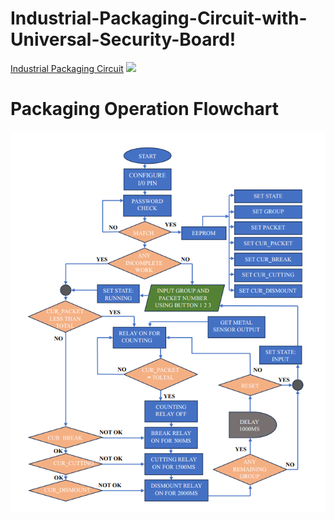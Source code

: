 # Industrial-Packaging-Circuit-with-Universal-Security-Board!
[Industrial Packaging Circuit](https://github.com/SajeebRay/Industrial-Packaging-Circuit-with-Universal-Security-Board/assets/74731559/da694e72-eab9-49f2-8fd5-f377966601ba)
<img src='https://github-production-user-asset-6210df.s3.amazonaws.com/74731559/282373571-da694e72-eab9-49f2-8fd5-f377966601ba.png?X-Amz-Algorithm=AWS4-HMAC-SHA256&X-Amz-Credential=AKIAVCODYLSA53PQK4ZA%2F20240301%2Fus-east-1%2Fs3%2Faws4_request&X-Amz-Date=20240301T062010Z&X-Amz-Expires=300&X-Amz-Signature=c190466b69d92180d5ead84380021d7e4555c6b1f036cd7789f3958f731a6476&X-Amz-SignedHeaders=host&actor_id=74731559&key_id=0&repo_id=717984460' > <br>
# Packaging Operation Flowchart
<img src = 'https://github.com/SajeebRay/Industrial-Packaging-Circuit-with-Universal-Security-Board/blob/main/FlowChart%20of%20Packaging%20Circuit.png' > 
